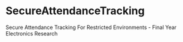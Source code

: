 # SecureAttendanceTracking
Secure Attendance Tracking For Restricted Environments - Final Year Electronics Research
